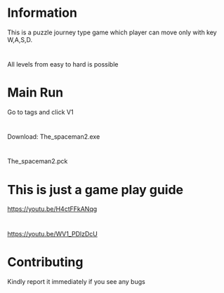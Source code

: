 # Information
This is a puzzle journey type game which player can move only with key W,A,S,D. 
#
All levels from easy to hard is possible

# Main Run
Go to tags and click V1
#
Download:
The_spaceman2.exe
#
The_spaceman2.pck

# This is just a game play guide
https://youtu.be/H4ctFFkANqg
#
https://youtu.be/WV1_PDlzDcU

# Contributing
Kindly report it immediately if you see any bugs
